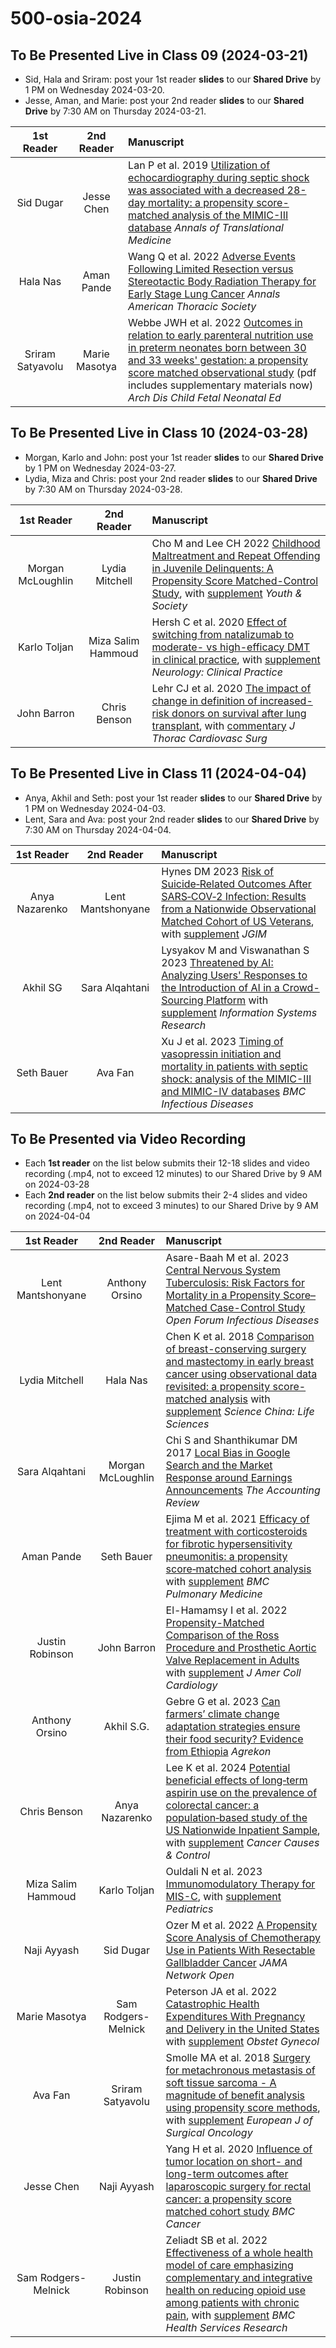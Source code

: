 # 500-osia-2024

## To Be Presented Live in Class 09 (2024-03-21)

- Sid, Hala and Sriram: post your 1st reader **slides** to our **Shared Drive** by 1 PM on Wednesday 2024-03-20.
- Jesse, Aman, and Marie: post your 2nd reader **slides** to our **Shared Drive** by 7:30 AM on Thursday 2024-03-21.

1st Reader | 2nd Reader |  Manuscript 
:-----------: | :-----------: | :-----------------------------------------------------------------------
Sid Dugar | Jesse Chen | Lan P et al. 2019 [Utilization of echocardiography during septic shock was associated with a decreased 28-day mortality: a propensity score-matched analysis of the MIMIC-III database](pdf/Lan_2019.pdf) *Annals of Translational Medicine*
Hala Nas | Aman Pande | Wang Q et al. 2022 [Adverse Events Following Limited Resection versus Stereotactic Body Radiation Therapy for Early Stage Lung Cancer](pdf/Wang_2022.pdf) *Annals American Thoracic Society*
Sriram Satyavolu | Marie Masotya | Webbe JWH et al. 2022 [Outcomes in relation to early parenteral nutrition use in preterm neonates born between 30 and 33 weeks' gestation: a propensity score matched observational study](pdf/Webbe_2022.pdf) (pdf includes supplementary materials now) *Arch Dis Child Fetal Neonatal Ed*

## To Be Presented Live in Class 10 (2024-03-28)

- Morgan, Karlo and John: post your 1st reader **slides** to our **Shared Drive** by 1 PM on Wednesday 2024-03-27.
- Lydia, Miza and Chris: post your 2nd reader **slides** to our **Shared Drive** by 7:30 AM on Thursday 2024-03-28.

1st Reader | 2nd Reader |  Manuscript 
:-----------: | :-----------: | :-----------------------------------------------------------------------
Morgan McLoughlin | Lydia Mitchell | Cho M and Lee CH 2022 [Childhood Maltreatment and Repeat Offending in Juvenile Delinquents: A Propensity Score Matched-Control Study](pdf/Cho_2022.pdf), with [supplement](pdf/Cho_2022_supplement.pdf) *Youth & Society*
Karlo Toljan | Miza Salim Hammoud | Hersh C et al. 2020 [Effect of switching from natalizumab to moderate- vs high-efficacy DMT in clinical practice](pdf/Hersh_2020.pdf), with [supplement](pdf/Hersh_2020_supplement.pdf) *Neurology: Clinical Practice*
John Barron | Chris Benson | Lehr CJ et al. 2020 [The impact of change in definition of increased-risk donors on survival after lung transplant](pdf/Lehr_2020.pdf), with [commentary](pdf/Lehr_2020_commentary.pdf) *J Thorac Cardiovasc Surg*

## To Be Presented Live in Class 11 (2024-04-04)

- Anya, Akhil and Seth: post your 1st reader **slides** to our **Shared Drive** by 1 PM on Wednesday 2024-04-03.
- Lent, Sara and Ava: post your 2nd reader **slides** to our **Shared Drive** by 7:30 AM on Thursday 2024-04-04.

1st Reader | 2nd Reader |  Manuscript 
:-----------: | :-----------: | :-----------------------------------------------------------------------
Anya Nazarenko | Lent Mantshonyane | Hynes DM 2023 [Risk of Suicide‑Related Outcomes After SARS‑COV‑2 Infection: Results from a Nationwide Observational Matched Cohort of US Veterans](pdf/Hynes_2023.pdf), with [supplement](pdf/Hynes_2023_supplement.pdf) *JGIM*
Akhil SG | Sara Alqahtani | Lysyakov M and Viswanathan S 2023 [Threatened by AI: Analyzing Users' Responses to the Introduction of AI in a Crowd-Sourcing Platform](pdf/Lysyakov_2023.pdf) with [supplement](pdf/Lysyakov_2023_supplement.pdf) *Information Systems Research*
Seth Bauer | Ava Fan | Xu J et al. 2023 [Timing of vasopressin initiation and mortality in patients with septic shock: analysis of the MIMIC-III and MIMIC-IV databases](pdf/Xu_2023.pdf) *BMC Infectious Diseases*

## To Be Presented via Video Recording 

- Each **1st reader** on the list below submits their 12-18 slides and video recording (.mp4, not to exceed 12 minutes) to our Shared Drive by 9 AM on 2024-03-28
- Each **2nd reader** on the list below submits their 2-4 slides and video recording (.mp4, not to exceed 3 minutes) to our Shared Drive by 9 AM on 2024-04-04

1st Reader | 2nd Reader |  Manuscript 
:-----------: | :-----------: | :-----------------------------------------------------------------------
Lent Mantshonyane | Anthony Orsino | Asare-Baah M et al. 2023 [Central Nervous System Tuberculosis: Risk Factors for Mortality in a Propensity Score–Matched Case-Control Study](pdf/Asare-Baah_2023.pdf) *Open Forum Infectious Diseases*
Lydia Mitchell | Hala Nas | Chen K et al. 2018 [Comparison of breast-conserving surgery and mastectomy in early breast cancer using observational data revisited: a propensity score-matched analysis](pdf/Chen_2018.pdf) with [supplement](pdf/Chen_2018_supplement.pdf) *Science China: Life Sciences*
Sara Alqahtani | Morgan McLoughlin | Chi S and Shanthikumar DM 2017 [Local Bias in Google Search and the Market Response around Earnings Announcements](pdf/Chi_2017.pdf) *The Accounting Review*
Aman Pande | Seth Bauer | Ejima M et al. 2021 [Efficacy of treatment with corticosteroids for fibrotic hypersensitivity pneumonitis: a propensity score‑matched cohort analysis](pdf/Ejima_2021.pdf) with [supplement](pdf/Ejima_2021_supplement.pdf) *BMC Pulmonary Medicine*
Justin Robinson | John Barron | El-Hamamsy I et al. 2022 [Propensity-Matched Comparison of the Ross Procedure and Prosthetic Aortic Valve Replacement in Adults](pdf/El-Hamamsy_2022.pdf) with [supplement](pdf/El-Hamamsy_2022_supplement.pdf) *J Amer Coll Cardiology*
Anthony Orsino | Akhil S.G. | Gebre G et al. 2023 [Can farmers’ climate change adaptation strategies ensure their food security? Evidence from Ethiopia](pdf/Gebre_2023.pdf) *Agrekon*
Chris Benson | Anya Nazarenko | Lee K et al. 2024 [Potential beneficial effects of long‑term aspirin use on the prevalence of colorectal cancer: a population‑based study of the US Nationwide Inpatient Sample](pdf/Lee_2024.pdf), with [supplement](pdf/Lee_2024_supplement.pdf) *Cancer Causes & Control*
Miza Salim Hammoud | Karlo Toljan | Ouldali N et al. 2023 [Immunomodulatory Therapy for MIS-C](pdf/Ouldali_2023.pdf), with [supplement](pdf/Ouldali_2023_supplement.pdf) *Pediatrics*
Naji Ayyash | Sid Dugar | Ozer M et al. 2022 [A Propensity Score Analysis of Chemotherapy Use in Patients With Resectable Gallbladder Cancer](pdf/Ozer_2022.pdf) *JAMA Network Open*
Marie Masotya | Sam Rodgers-Melnick | Peterson JA et al. 2022 [Catastrophic Health Expenditures With Pregnancy and Delivery in the United States](pdf/Peterson_2022.pdf) with [supplement](pdf/Peterson_2022_supplement.pdf) *Obstet Gynecol*
Ava Fan | Sriram Satyavolu | Smolle MA et al. 2018 [Surgery for metachronous metastasis of soft tissue sarcoma - A magnitude of benefit analysis using propensity score methods](pdf/Smolle_2018.pdf), with [supplement](pdf/Smolle_2018_supplement.pdf) *European J of Surgical Oncology*
Jesse Chen | Naji Ayyash | Yang H et al. 2020 [Influence of tumor location on short- and long-term outcomes after laparoscopic surgery for rectal cancer: a propensity score matched cohort study](pdf/Yang_2020.pdf) *BMC Cancer*
Sam Rodgers-Melnick | Justin Robinson | Zeliadt SB et al. 2022 [Effectiveness of a whole health model of care emphasizing complementary and integrative health on reducing opioid use among patients with chronic pain](pdf/Zeliadt_2022.pdf), with [supplement](pdf/Zeliadt_2022_supplement.pdf) *BMC Health Services Research*

